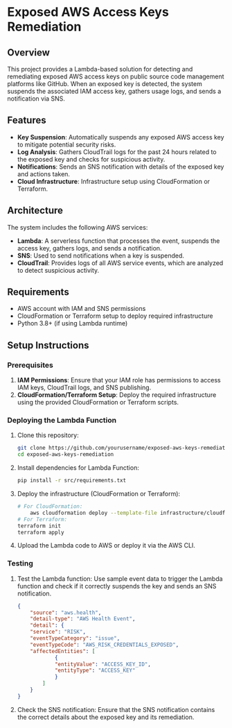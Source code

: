 # Exposed AWS Access Keys Remediation

## Overview
This project provides a Lambda-based solution for detecting and remediating exposed AWS access keys on public source code management platforms like GitHub. When an exposed key is detected, the system suspends the associated IAM access key, gathers usage logs, and sends a notification via SNS.

## Features
- **Key Suspension**: Automatically suspends any exposed AWS access key to mitigate potential security risks.
- **Log Analysis**: Gathers CloudTrail logs for the past 24 hours related to the exposed key and checks for suspicious activity.
- **Notifications**: Sends an SNS notification with details of the exposed key and actions taken.
- **Cloud Infrastructure**: Infrastructure setup using CloudFormation or Terraform.

## Architecture
The system includes the following AWS services:
- **Lambda**: A serverless function that processes the event, suspends the access key, gathers logs, and sends a notification.
- **SNS**: Used to send notifications when a key is suspended.
- **CloudTrail**: Provides logs of all AWS service events, which are analyzed to detect suspicious activity.

## Requirements
- AWS account with IAM and SNS permissions
- CloudFormation or Terraform setup to deploy required infrastructure
- Python 3.8+ (if using Lambda runtime)

## Setup Instructions

### Prerequisites
1. **IAM Permissions**: Ensure that your IAM role has permissions to access IAM keys, CloudTrail logs, and SNS publishing.
2. **CloudFormation/Terraform Setup**: Deploy the required infrastructure using the provided CloudFormation or Terraform scripts.

### Deploying the Lambda Function
1. Clone this repository:
   ```bash
   git clone https://github.com/yourusername/exposed-aws-keys-remediation.git
   cd exposed-aws-keys-remediation
2. Install dependencies for Lambda Function:
   ```bash
   pip install -r src/requirements.txt
3. Deploy the infrastructure (CloudFormation or Terraform):
    ```bash
    # For CloudFormation:
        aws cloudformation deploy --template-file infrastructure/cloudformation.yaml --stack-name ExposedKeysStack
    # For Terraform:
    terraform init
    terraform apply
4. Upload the Lambda code to AWS or deploy it via the AWS CLI.

### Testing
1. Test the Lambda function: Use sample event data to trigger the Lambda function and check if it correctly suspends the key and sends an SNS notification.
    ```json
    {
        "source": "aws.health",
        "detail-type": "AWS Health Event",
        "detail": {
        "service": "RISK",
        "eventTypeCategory": "issue",
        "eventTypeCode": "AWS_RISK_CREDENTIALS_EXPOSED",
        "affectedEntities": [
                {
                "entityValue": "ACCESS_KEY_ID",
                "entityType": "ACCESS_KEY"
                }
            ]
        }
    }
2. Check the SNS notification: Ensure that the SNS notification contains the correct details about the exposed key and its remediation.

